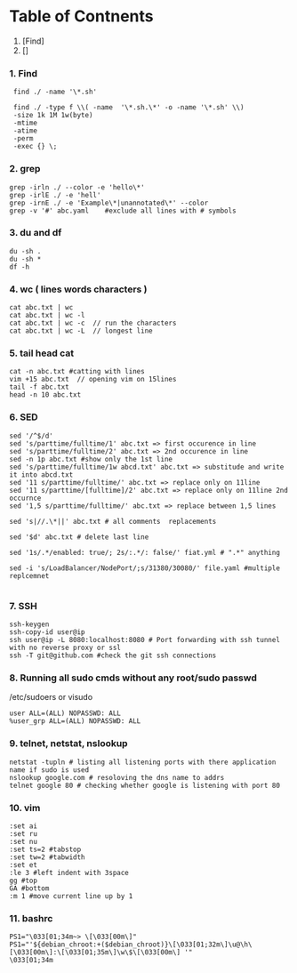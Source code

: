 Table of Contnents
===================
1. [Find]
2. []


### 1. Find
```
 find ./ -name '\*.sh'

 find ./ -type f \\( -name  '\*.sh.\*' -o -name '\*.sh' \\)
 -size 1k 1M 1w(byte)
 -mtime 
 -atime 
 -perm
 -exec {} \; 
```

### 2. grep 
```
grep -irln ./ --color -e 'hello\*'  
grep -irlE ./ -e 'hell'
grep -irnE ./ -e 'Example\*|unannotated\*' --color
grep -v '#' abc.yaml 	#exclude all lines with # symbols
```

### 3. du and df
```
du -sh .
du -sh *
df -h
```

### 4. wc ( lines words characters )
```
cat abc.txt | wc
cat abc.txt | wc -l  
cat abc.txt | wc -c  // run the characters
cat abc.txt | wc -L  // longest line 
```



### 5. tail head cat

```
cat -n abc.txt #catting with lines
vim +15 abc.txt  // opening vim on 15lines
tail -f abc.txt  
head -n 10 abc.txt
```

### 6. SED

```
sed '/^$/d'
sed 's/parttime/fulltime/1' abc.txt => first occurence in line
sed 's/parttime/fulltime/2' abc.txt => 2nd occurence in line
sed -n 1p abc.txt #show only the 1st line
sed 's/parttime/fulltime/1w abcd.txt' abc.txt => substitude and write it into abcd.txt
sed '11 s/parttime/fulltime/' abc.txt => replace only on 11line
sed '11 s/parttime/[fulltime]/2' abc.txt => replace only on 11line 2nd occurnce
sed '1,5 s/parttime/fulltime/' abc.txt => replace between 1,5 lines

sed 's|//.\*||' abc.txt # all comments  replacements

sed '$d' abc.txt # delete last line

sed '1s/.*/enabled: true/; 2s/:.*/: false/' fiat.yml # ".*" anything

sed -i 's/LoadBalancer/NodePort/;s/31380/30080/' file.yaml #multiple replcemnet


```

### 7. SSH  
``` 
ssh-keygen 
ssh-copy-id user@ip
ssh user@ip -L 8080:localhost:8080 # Port forwarding with ssh tunnel with no reverse proxy or ssl
ssh -T git@github.com #check the git ssh connections

```

### 8. **Running all sudo cmds without any root/sudo passwd**
/etc/sudoers or visudo
```
user ALL=(ALL) NOPASSWD: ALL 
%user_grp ALL=(ALL) NOPASSWD: ALL
```

### 9. telnet, netstat, nslookup
```
netstat -tupln # listing all listening ports with there application name if sudo is used
nslookup google.com # resoloving the dns name to addrs
telnet google 80 # checking whether google is listening with port 80

```

### 10. vim
```
:set ai
:set ru
:set nu
:set ts=2 #tabstop
:set tw=2 #tabwidth
:set et
:le 3 #left indent with 3space
gg #top
GA #bottom
:m 1 #move current line up by 1 
```

### 11. bashrc
```	
PS1="\033[01;34m~> \[\033[00m\]"
PS1="'${debian_chroot:+($debian_chroot)}\[\033[01;32m\]\u@\h\[\033[00m\]:\[\033[01;35m\]\w\$\[\033[00m\] '"
\033[01;34m
```


